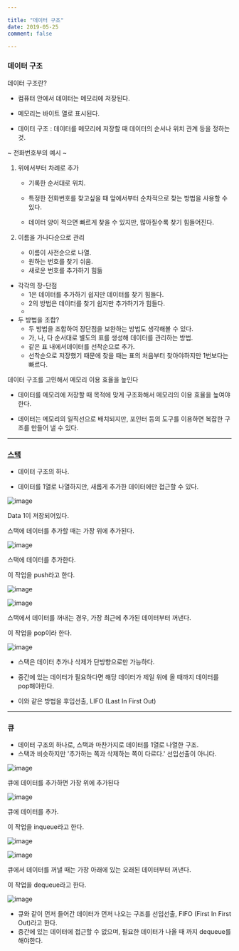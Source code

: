 ```yaml
---

title: "데이터 구조"
date: 2019-05-25
comment: false

---
```


###  데이터 구조

데이터 구조란?

- 컴퓨터 안에서 데이터는 메모리에 저장된다.
-  메모리는 바이트 열로 표시된다.

- 데이터 구조 : 데이터를 메모리에 저장할 때 데이터의 순서나 위치 관계 등을 정하는 것.



~ 전화번호부의 예시 ~

1. 위에서부터 차례로 추가

   - 기록한 순서대로 위치.

   - 특정한 전화번호를 찾고싶을 때 앞에서부터 순차적으로 찾는 방법을 사용할 수 있다.

   - 데이터 양이 적으면 빠르게 찾을 수 있지만, 많아질수록 찾기 힘들어진다.

     

2. 이름을 가나다순으로 관리

   - 이름이 사전순으로 나열.
   - 원하는 번호를 찾기 쉬움.
   - 새로운 번호를 추가하기 힘듦

- 각각의 장-단점
  - 1은 데이터를 추가하기 쉽지만 데이터를 찾기 힘들다.
  - 2의 방법은 데이터를 찾기 쉽지만 추가하기가 힘들다.
  - 
- 두 방법을 조합?
  - 두 방법을 조합하여 장단점을 보완하는 방법도 생각해볼 수 있다.
  - 가, 나, 다 순서대로 별도의 표를 생성해 데이터를 관리하는 방법.
  - 같은 표 내에서데이터를 선착순으로 추가.
  - 선착순으로 저장했기 때문에 찾을 때는 표의 처음부터 찾아야하지만 1번보다는 빠르다.



데이터 구조를 고민해서 메모리 이용 효율을 높인다

- 데이터를 메모리에 저장할 때 목적에 맞게 구조화해서 메모리의 이용 효율을 높여야 한다.

- 데이터는 메모리의 일직선으로 배치되지만, 포인터 등의 도구를 이용하면 복잡한 구조를 만들어 낼 수 있다.

   

-----

 

### [스택](https://suyoung998.github.io/2019/04/20/Struct-Su.html) 

- 데이터 구조의 하나.

- 데이터를 1열로 나열하지만, 새롭게 추가한 데이터에만 접근할 수 있다.


![image](https://user-images.githubusercontent.com/26815767/58427796-9a834c80-80db-11e9-9c32-5ca271bafd3f.png)

Data 1이 저장되어있다.

스택에 데이터를 추가할 때는 가장 위에 추가된다.

![image](https://user-images.githubusercontent.com/26815767/58427858-c7376400-80db-11e9-9186-224b8ce37c4e.png)

스택에 데이터를 추가한다.

이 작업을 push라고 한다.



![image](https://user-images.githubusercontent.com/26815767/58428442-6f99f800-80dd-11e9-8e20-7786d81cf5a3.png)







![image](https://user-images.githubusercontent.com/26815767/58428475-922c1100-80dd-11e9-934d-7c7bb371e156.png)



스택에서 데이터를 꺼내는 경우, 가장 최근에 추가된 데이터부터 꺼낸다.

이 작업을 pop이라 한다.







![image](https://user-images.githubusercontent.com/26815767/58428492-a839d180-80dd-11e9-89f3-2f96dbf80a38.png)



- 스택은 데이터 추가나 삭제가 단방향으로만 가능하다.

- 중간에 있는 데이터가 필요하다면 해당 데이터가 제일 위에 올 때까지 데이터를 pop해야한다.

- 이와 같은 방법을 후입선출, LIFO (Last In First Out)

   

-----

 

### 큐

- 데이터 구조의 하나로, 스택과 마찬가지로 데이터를 1열로 나열한 구조.
- 스택과 비슷하지만 '추가하는 쪽과 삭제하는 쪽이 다르다.' 선입선출이 아니다.



![image](https://user-images.githubusercontent.com/26815767/58532492-c0fed000-8220-11e9-8468-0b64589c6ef7.png)



큐에 데이터를 추가하면 가장 위에 추가된다



![image](https://user-images.githubusercontent.com/26815767/58532576-ff948a80-8220-11e9-8213-82ccd26b7b57.png)

큐에 데이터를 추가.

이 작업을 inqueue라고 한다.

![image](https://user-images.githubusercontent.com/26815767/58532665-38ccfa80-8221-11e9-9279-9c4647ef77f8.png)



![image](https://user-images.githubusercontent.com/26815767/58532866-d32d3e00-8221-11e9-8164-b7e924ba3e9d.png)



큐에서 데이터를 꺼낼 때는 가장 아래에 있는 오래된 데이터부터 꺼낸다.

이 작업을 dequeue라고 한다.

![image](https://user-images.githubusercontent.com/26815767/58532913-f8ba4780-8221-11e9-9f23-61ab256bfaf8.png)

- 큐와 같이 먼저 들어간 데이터가 먼저 나오는 구조를 선입선출, FIFO (First In First Out)라고 한다.
- 중간에 있는 데이터에 접근할 수 없으며, 필요한 데이터가 나올 때 까지 dequeue를 해야한다.





